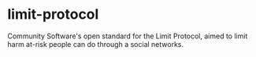# limit-protocol
Community Software's open standard for the Limit Protocol, aimed to limit harm at-risk people can do through a social networks.
